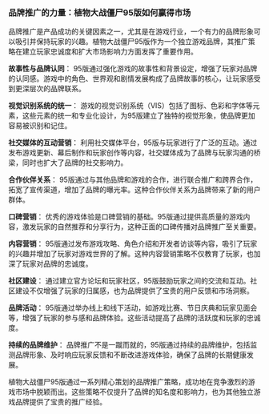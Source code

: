 ### 品牌推广的力量：植物大战僵尸95版如何赢得市场

品牌推广是产品成功的关键因素之一，尤其是在游戏行业，一个有力的品牌形象可以吸引并保持玩家的兴趣。植物大战僵尸95版作为一个独立游戏品牌，其推广策略在建立玩家忠诚度和扩大市场影响力方面发挥了重要作用。

**故事性与品牌认同**：
95版通过强化游戏的故事性和背景设定，增强了玩家对品牌的认同感。游戏中的角色、世界观和剧情发展构成了品牌故事的核心，让玩家感受到更深层次的品牌联系。

**视觉识别系统的统一**：
游戏的视觉识别系统（VIS）包括了图标、色彩和字体等元素，这些元素的统一和专业化设计，为95版建立了独特的视觉形象，使品牌更加容易被识别和记住。

**社交媒体的互动营销**：
利用社交媒体平台，95版与玩家进行了广泛的互动。通过发布游戏更新、幕后制作和玩家创作等内容，社交媒体成为了品牌与玩家沟通的桥梁，同时也扩大了品牌的社交影响力。

**合作伙伴关系**：
95版通过与其他品牌和游戏的合作，进行联合推广和跨界合作，拓宽了宣传渠道，增加了品牌的曝光率。这种合作伙伴关系为品牌带来了新的用户群体。

**口碑营销**：
优秀的游戏体验是口碑营销的基础。95版通过提供高质量的游戏内容，激发玩家的自然推荐和分享行为，这种正面的口碑传播对品牌推广至关重要。

**内容营销**：
95版通过发布游戏攻略、角色介绍和开发者访谈等内容，吸引了玩家的兴趣并增加了玩家对游戏世界的了解。这种内容营销策略不仅教育了玩家，也加深了玩家对品牌的忠诚度。

**社区建设**：
通过建立官方论坛和玩家社区，95版鼓励玩家之间的交流和互动。社区建设不仅增强了玩家的归属感，也为品牌提供了宝贵的用户反馈和市场洞察。

**品牌活动**：
95版通过举办线上和线下活动，如游戏比赛、节日庆典和玩家见面会等，增强了玩家的参与感和品牌体验。这些活动提高了品牌的活跃度和玩家的忠诚度。

**持续的品牌维护**：
品牌推广不是一蹴而就的，95版通过持续的品牌维护，包括监测品牌形象、及时响应玩家反馈和不断改进游戏体验，确保了品牌的长期健康发展。

植物大战僵尸95版通过一系列精心策划的品牌推广策略，成功地在竞争激烈的游戏市场中脱颖而出。这些策略不仅提升了品牌的知名度和影响力，也为其他独立游戏品牌提供了宝贵的推广经验。
